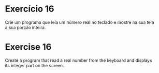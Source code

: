 # Exercício 16

Crie um programa que leia um número real no teclado e mostre na sua tela a sua porção inteira.

# Exercise 16

Create a program that read a real number from the keyboard and displays its integer part on the screen. 
